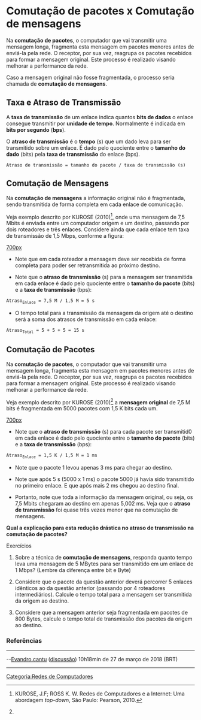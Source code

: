 # Comutação de pacotes x Comutação de mensagens

Na **comutação de pacotes**, o computador que vai transmitir uma mensagem longa, fragmenta esta mensagem em pacotes menores antes de enviá-la pela rede. O receptor, por sua vez, reagrupa os pacotes recebidos para formar a mensagem original. Este processo é realizado visando melhorar a performance da rede.

Caso a mensagem original não fosse fragmentada, o processo seria chamada de **comutação de mensagens**.

## Taxa e Atraso de Transmissão

A **taxa de transmissão** de um enlace indica quantos **bits de dados** o enlace consegue transmitir por **unidade de tempo**. Normalmente é indicada em **bits por segundo** (**bps**).

O **atraso de transmissão** é o **tempo** (s) que um dado leva para ser transmitido sobre um enlace. É dado pelo quociente entre o **tamanho do dado** (bits) pela **taxa de transmissão** do enlace (bps).

`Atraso de transmissão = tamanho do pacote / taxa de transmissão (s)`

## Comutação de Mensagens

Na **comutação de mensagens** a informação original não é fragmentada, sendo transmitida de forma completa em cada enlace de comunicação.

Veja exemplo descrito por KUROSE (2010)[^1], onde uma mensagem de 7,5 Mbits é enviada entre um computador origem e um destino, passando por dois roteadores e três enlaces. Considere ainda que cada enlace tem taxa de transmissão de 1,5 Mbps, conforme a figura:

<a href="Arquivo:PacoteXMensagem1.png" class="wikilink" title="700px">700px</a>

- Note que em cada roteador a mensagem deve ser recebida de forma completa para poder ser retransmitida ao próximo destino.
- Note que o **atraso de transmissão** (s) para a mensagem ser transmitida em cada enlace é dado pelo quociente entre o **tamanho do pacote** (bits) e a **taxa de transmissão** (bps):

`Atraso`<sub>`Enlace`</sub>` = 7,5 M / 1,5 M = 5 s`

- O tempo total para a transmissão da mensagem da origem até o destino será a soma dos atrasos de transmissão em cada enlace:

`Atraso`<sub>`Total`</sub>` = 5 + 5 + 5 = 15 s`

## Comutação de Pacotes

Na **comutação de pacotes**, o computador que vai transmitir uma mensagem longa, fragmenta esta mensagem em pacotes menores antes de enviá-la pela rede. O receptor, por sua vez, reagrupa os pacotes recebidos para formar a mensagem original. Este processo é realizado visando melhorar a performance da rede.

Veja exemplo descrito por KUROSE (2010)[^2] a **mensagem original** de 7,5 M bits é fragmentada em 5000 pacotes com 1,5 K bits cada um.

<a href="Arquivo:PacoteXMensagem2.png" class="wikilink" title="700px">700px</a>

- Note que o **atraso de transmissão** (s) para cada pacote ser transmitid0 em cada enlace é dado pelo quociente entre o **tamanho do pacote** (bits) e a **taxa de transmissão** (bps):

`Atraso`<sub>`Enlace`</sub>` = 1,5 K / 1,5 M = 1 ms`

- Note que o pacote 1 levou apenas 3 ms para chegar ao destino.
- Note que após 5 s (5000 x 1 ms) o pacote 5000 já havia sido transmitido no primeiro enlace. E que após mais 2 ms chegou ao destino final.
- Portanto, note que toda a informação da mensagem original, ou seja, os 7,5 Mbits chegaram ao destino em apenas 5,002 ms. Veja que o **atraso de transmissão** foi quase três vezes menor que na comutação de mensagens.

**Qual a explicação para esta redução drástica no atraso de transmissão na comutação de pacotes?**

Exercícios  

1.  Sobre a técnica de **comutação de mensagens**, responda quanto tempo leva uma mensagem de 5 MBytes para ser transmitido em um enlace de 1 Mbps? (Lembre da diferença entre bit e Byte)
2.  Considere que o pacote da questão anterior deverá percorrer 5 enlaces idênticos ao da questão anterior (passando por 4 roteadores intermediários). Calcule o tempo total para a mensagem ser transmitida da origem ao destino.
3.  Considere que a mensagem anterior seja fragmentada em pacotes de 800 Bytes, calcule o tempo total de transmissão dos pacotes da origem ao destino.

### Referências

<references />

------------------------------------------------------------------------

--<a href="Usuário:Evandro.cantu" class="wikilink" title="Evandro.cantu">Evandro.cantu</a> (<a href="Usuário_Discussão:Evandro.cantu" class="wikilink" title="discussão">discussão</a>) 10h18min de 27 de março de 2018 (BRT)

------------------------------------------------------------------------

<a href="Categoria:Redes_de_Computadores" class="wikilink" title="Categoria:Redes de Computadores">Categoria:Redes de Computadores</a>

[^1]: KUROSE, J.F; ROSS K. W. Redes de Computadores e a Internet: Uma abordagem *top-down*, São Paulo: Pearson, 2010.

[^2]:
